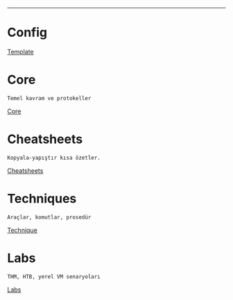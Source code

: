 --- 

# Config

[Template](Config/templates/template.md)
# Core 

	Temel kavram ve protokeller

[Core](Core)

# Cheatsheets
	Kopyala-yapıştır kısa özetler.

[Cheatsheets](Cheasheets)

# Techniques
	Araçlar, komutlar, prosedür

[Technique](Technique)

# Labs
	THM, HTB, yerel VM senaryoları

[Labs](Labs)






